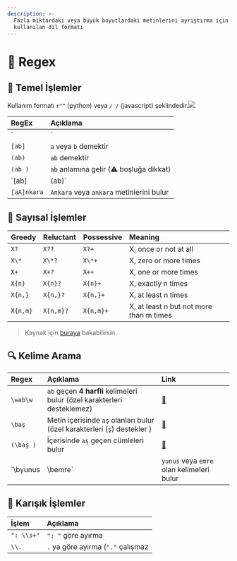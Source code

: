 ```yaml
---
description: >-
  Fazla miktardaki veya büyük boyutlardaki metinlerini ayrıştırma için
  kullanılan dil formatı
---
```


# 💎 Regex

## 🦥 Temel İşlemler <a id="temel-islemler"></a>

Kullanım formatı `r""` \(python\) veya `/ /` \(javascript\) şeklindedir.![](https://github.com/yedhrab/YWiki/tree/169abadfd1b8862c004399268f6ca1f9f9359d61/1%20-%20Programlama%20Notlar%C4%B1/res/regex_cheat_sheets.png)

| RegEx | Açıklama |
| :--- | :--- |
| `|` | Or işlemi veya anlamına gelir |
| `[ab]` | `a` veya `b` demektir |
| `(ab)` | `ab` demektir |
| `(ab )` | `ab` anlamına gelir \(⚠ boşluğa dikkat\) |
| `[ab] | (ab)` | `a` veya `ab`, `b` veya `ab` demektir |
| `[aA]nkara` | `Ankara` veya `ankara` metinlerini bulur |

## 💯 Sayısal İşlemler <a id="sayisal-islemler"></a>

| Greedy | Reluctant | Possessive | Meaning |
| :--- | :--- | :--- | :--- |
| `X?` | `X??` | `X?+` | X, once or not at all |
| `X\*` | `X\*?` | `X\*+` | X, zero or more times |
| `X+` | `X+?` | `X++` | X, one or more times |
| `X{n}` | `X{n}?` | `X{n}+` | X, exactly n times |
| `X{n,}` | `X{n,}?` | `X{n,}+` | X, at least n times |
| `X{n,m}` | `X{n,m}?` | `X{n,m}+` | X, at least n but not more than m times |

> Kaynak için [buraya](https://docs.oracle.com/javase/tutorial/essential/regex/quant.html) bakabilirsin.

## 🔍 Kelime Arama <a id="kelime-arama"></a>

| Regex | Açıklama | Link |
| :--- | :--- | :--- |
| `\wab\w` | `ab` geçen **4 harfli** kelimeleri bulur \(özel karakterleri desteklemez\) | ​[🔗](https://regex101.com/r/TxuXuH/2)​ |
| `\baş` | Metin içerisinde `aş` olanları bulur \(özel karakterleri \(`ş`\) destekler \) | ​[🔗](https://regex101.com/r/TxuXuH/3)​ |
| `(\baş )` | İçerisinde `aş` geçen cümleleri bulur | ​[🔗](https://regex101.com/r/TxuXuH/5)​ |
| `\byunus | \bemre` | `yunus` veya `emre` olan kelimeleri bulur | ​[🔗](https://regex101.com/r/TxuXuH/6)​ |

## 💫 Karışık İşlemler <a id="karisik-islemler"></a>

| İşlem | Açıklama |
| :--- | :--- |
| `": \\s+"` | `": "` göre ayırma |
| `\\.` | `.` ya göre ayırma \(`"."` çalışmaz |

